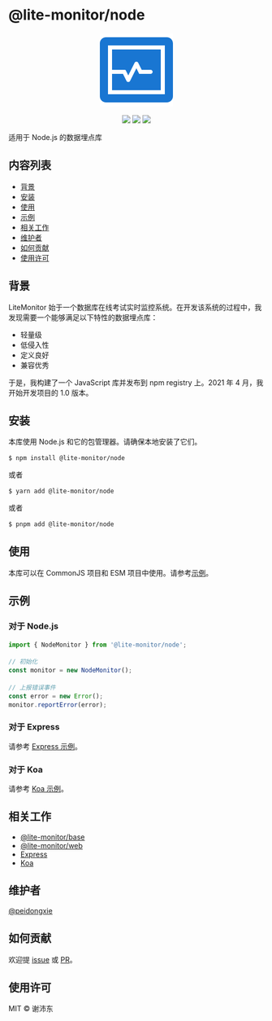 # @lite-monitor/node

<p align="center">
  <img src="https://raw.githubusercontent.com/peidongxie/lite-monitor/main/packages/frontend/public/logo.png">
</p>
<p align="center">
  <img src="https://img.shields.io/github/license/peidongxie/lite-monitor" />
  <img src="https://img.shields.io/github/package-json/v/peidongxie/lite-monitor" />
  <img src="https://img.shields.io/npm/v/@lite-monitor/node" />
</p>

适用于 Node.js 的数据埋点库

## 内容列表

- [背景](#背景)
- [安装](#安装)
- [使用](#使用)
- [示例](#示例)
- [相关工作](#相关工作)
- [维护者](#维护者)
- [如何贡献](#如何贡献)
- [使用许可](#使用许可)

## 背景

LiteMonitor 始于一个数据库在线考试实时监控系统。在开发该系统的过程中，我发现需要一个能够满足以下特性的数据埋点库：

- 轻量级
- 低侵入性
- 定义良好
- 兼容优秀

于是，我构建了一个 JavaScript 库并发布到 npm registry 上。2021 年 4 月，我开始开发项目的 1.0 版本。

## 安装

本库使用 Node.js 和它的包管理器。请确保本地安装了它们。

```sh
$ npm install @lite-monitor/node
```

或者

```sh
$ yarn add @lite-monitor/node
```

或者

```sh
$ pnpm add @lite-monitor/node
```

## 使用

本库可以在 CommonJS 项目和 ESM 项目中使用。请参考[示例](#示例)。

## 示例

### 对于 Node.js

```typescript
import { NodeMonitor } from '@lite-monitor/node';

// 初始化
const monitor = new NodeMonitor();

// 上报错误事件
const error = new Error();
monitor.reportError(error);
```

### 对于 Express

请参考 [Express 示例](https://github.com/peidongxie/lite-monitor/tree/main/packages/node-express-demo)。

### 对于 Koa

请参考 [Koa 示例](https://github.com/peidongxie/lite-monitor/tree/main/packages/node-koa-demo)。

## 相关工作

- [@lite-monitor/base](https://github.com/peidongxie/lite-monitor/tree/main/packages/lite-monitor-base)
- [@lite-monitor/web](https://github.com/peidongxie/lite-monitor/tree/main/packages/lite-monitor-web)
- [Express](https://github.com/expressjs/express)
- [Koa](https://github.com/koajs/koa)

## 维护者

[@peidongxie](https://github.com/peidongxie)

## 如何贡献

欢迎提 [issue](https://github.com/peidongxie/lite-monitor/issues/new) 或 [PR](https://github.com/peidongxie/lite-monitor/compare)。

## 使用许可

MIT © 谢沛东
